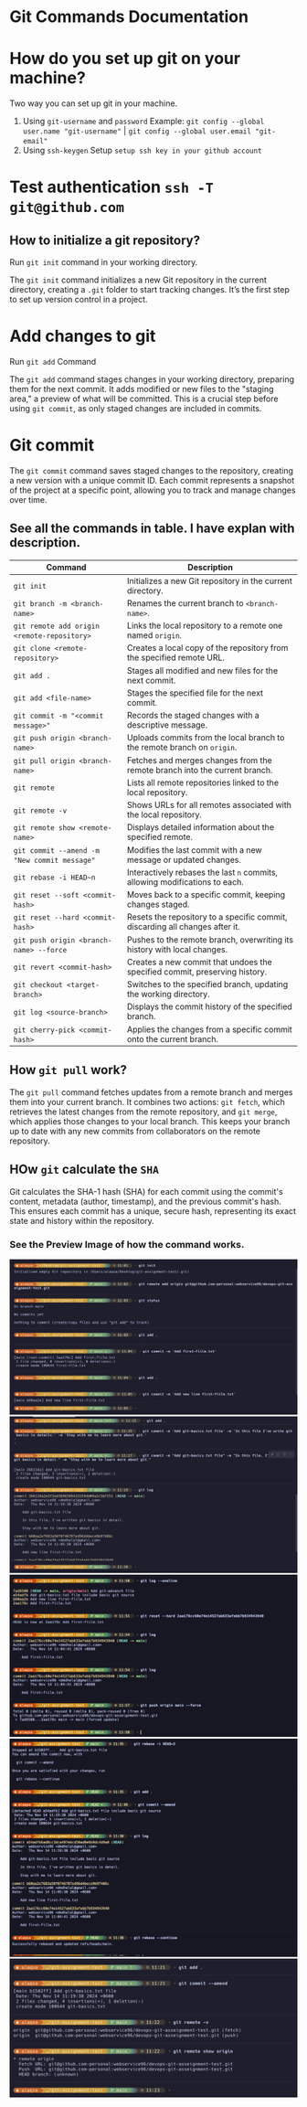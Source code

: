 # Git Commands Documentation

# How do you set up git on your machine?

Two way you can set up git in your machine.

1. Using `git-username` and `password`
   Example: `git config --global user.name "git-username"` | `git config --global user.email "git-email"`
2. Using `ssh-keygen` Setup `setup ssh key in your github account`

# Test authentication `ssh -T git@github.com`

## How to initialize a git repository?

Run `git init` command in your working directory.

The `git init` command initializes a new Git repository in the current directory, creating a `.git` folder to start tracking changes. It’s the first step to set up version control in a project.

# Add changes to git

Run `git add` Command

The `git add` command stages changes in your working directory, preparing them for the next commit. It adds modified or new files to the "staging area," a preview of what will be committed. This is a crucial step before using `git commit`, as only staged changes are included in commits.

# Git commit

The `git commit` command saves staged changes to the repository, creating a new version with a unique commit ID. Each commit represents a snapshot of the project at a specific point, allowing you to track and manage changes over time.

## See all the commands in table. I have explan with description.

| Command                                      | Description                                                                  |
| -------------------------------------------- | ---------------------------------------------------------------------------- |
| `git init`                                   | Initializes a new Git repository in the current directory.                   |
| `git branch -m <branch-name>`                | Renames the current branch to `<branch-name>`.                               |
| `git remote add origin <remote-repository>`  | Links the local repository to a remote one named `origin`.                   |
| `git clone <remote-repository>`              | Creates a local copy of the repository from the specified remote URL.        |
| `git add .`                                  | Stages all modified and new files for the next commit.                       |
| `git add <file-name>`                        | Stages the specified file for the next commit.                               |
| `git commit -m "<commit message>"`           | Records the staged changes with a descriptive message.                       |
| `git push origin <branch-name>`              | Uploads commits from the local branch to the remote branch on `origin`.      |
| `git pull origin <branch-name>`              | Fetches and merges changes from the remote branch into the current branch.   |
| `git remote`                                 | Lists all remote repositories linked to the local repository.                |
| `git remote -v`                              | Shows URLs for all remotes associated with the local repository.             |
| `git remote show <remote-name>`              | Displays detailed information about the specified remote.                    |
| `git commit --amend -m "New commit message"` | Modifies the last commit with a new message or updated changes.              |
| `git rebase -i HEAD~n`                       | Interactively rebases the last `n` commits, allowing modifications to each.  |
| `git reset --soft <commit-hash>`             | Moves back to a specific commit, keeping changes staged.                     |
| `git reset --hard <commit-hash>`             | Resets the repository to a specific commit, discarding all changes after it. |
| `git push origin <branch-name> --force`      | Pushes to the remote branch, overwriting its history with local changes.     |
| `git revert <commit-hash>`                   | Creates a new commit that undoes the specified commit, preserving history.   |
| `git checkout <target-branch>`               | Switches to the specified branch, updating the working directory.            |
| `git log <source-branch>`                    | Displays the commit history of the specified branch.                         |
| `git cherry-pick <commit-hash>`              | Applies the changes from a specific commit onto the current branch.          |

## How `git pull` work?

The `git pull` command fetches updates from a remote branch and merges them into your current branch. It combines two actions: `git fetch`, which retrieves the latest changes from the remote repository, and `git merge`, which applies those changes to your local branch. This keeps your branch up to date with any new commits from collaborators on the remote repository.

## HOw `git` calculate the `SHA`

Git calculates the SHA-1 hash (SHA) for each commit using the commit's content, metadata (author, timestamp), and the previous commit's hash. This ensures each commit has a unique, secure hash, representing its exact state and history within the repository.

### See the Preview Image of how the command works.

![Image Link](./screenshots/ss-1.png)
![Image Link](./screenshots/ss-2.png)
![Image Link](./screenshots/ss-3.png)
![Image Link](./screenshots/ss-4.png)
![Image Link](./screenshots/ss-5.png)
